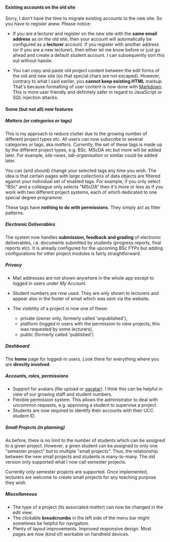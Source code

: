 #### Existing accounts on the old site
Sorry, I don't have the time to migrate existing accounts to the new site. So you have to register anew. Please notice:
- If you are a lecturer and register on the new site with the **same email address** as on the old site, then your account
will automatically be configured as a **lecturer** account. If you register with another address (or if you are a new lecturer), then either let me know before or just go ahead and create a default student account. I can subsequently sort this out without hassle.

- You can copy and paste old project content between the edit forms of the old and new site (so that special chars are not escaped). However, contrary to what I
said earlier, you **cannot keep existing HTML** markup. That's because formatting of user content is now done with [Markdown](https://www.markdownguide.org/cheat-sheet/).
This is more user friendly and definitely safer in regard to JavaScript or SQL injection attacks.


#### Some (but not all) new features

##### Matters (or categories or tags)

This is my approach to reduce clutter due to the growing number of different project types etc. All users can now subscribe to several categories or tags, aka *matters*. Currently, the set of these tags is made up by the different project types, e.g. BSc, MScDA etc but more will be added later. For example, *site-news*, *lab-organisation* or similar could be added later.

You can (and should) change your selected tags any time you wish. The idea is that certain pages with large collections of data objects are filtered against your individual set of enabled tags. For example, if you only select "BSc" and a colleague only selects "MScDA" then it's more or less as if you work with two different project systems, each of which dedicated to one special degree programme.

These tags have **nothing to do with permissions**. They simply act as filter patterns.

##### Electronic Deliverables

The system now handles **submission, feedback and grading** of electronic deliverables, i.e. documents submitted by students (progress reports, final reports etc). It is already configured for the upcoming BSc FYPs but adding configurations for other project modules is fairly straightforward.

##### Privacy

- Mail addresses are not shown anywhere in the whole app except to logged in users under *My Account*.

- Student numbers are now used. They are only shown to lecturers and appear also in the footer of email which was sent via the website.

- The visibility of a project is now one of these:
  - private (owner only, formerly called 'unpublished'),
  - platform (logged in users with the permission to view projects, this was requested by some lecturers),
  - public (formerly called 'published')

##### Dashboard

The **home** page for logged-in users. Look there for everything where you are **directly involved**.

##### Accounts, roles, permissions

- Support for avatars (file upload or [gavatar](https://en.gravatar.com/)). I think this can be helpful in view of our growing staff and student numbers.
- Flexible permission system. This allows the administrator to deal with uncommon requests, e.g. approving a student to supervise a project.
- Students are now required to identify their accounts with their UCC student ID.


##### Small Projects (in planning)

As before, there is no limit to the number of students which can be assigned to a given project. However, a given student can be assigned to only one "semester project" but to multiple "small projects". Thus, the relationship between the new small projects and students is many-to-many. The old version only supported what I now call semester projects.

Currently only semester projects are supported. Once implemented, lecturers are welcome to create small projects for any teaching purpose they wish.

##### Miscellaneous

- The type of a project (its associated *matter*) can now be changed in the edit view.
- The clickable **breadcrumbs** in the left side of the menu bar might sometimes be helpful for navigation.
- Plenty of layout improvements. Improved responsive design. Most pages are now (kind of) workable on handheld devices.
